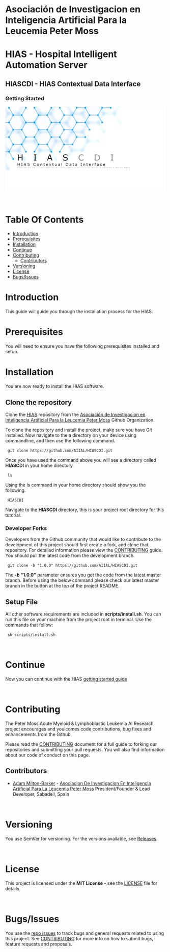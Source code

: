 # Asociación de Investigacion en Inteligencia Artificial Para la Leucemia Peter Moss
# HIAS - Hospital Intelligent Automation Server
## HIASCDI - HIAS Contextual Data Interface
### Getting Started

![HIAS - Hospital Intelligent Automation Server](../../assets/images/HIASCDI.jpg)

&nbsp;

# Table Of Contents

- [Introduction](#introduction)
- [Prerequisites](#prerequisites)
- [Installation](#installation)
- [Continue](#continue)
- [Contributing](#contributing)
  - [Contributors](#contributors)
- [Versioning](#versioning)
- [License](#license)
- [Bugs/Issues](#bugs-issues)

# Introduction
This guide will guide you through the installation process for the HIAS.

# Prerequisites
You will need to ensure you have the following prerequisites installed and setup.

# Installation
You are now ready to install the HIAS software.

## Clone the repository

Clone the [HIAS](https://github.com/AIIAL/HIASCDI " HIAS") repository from the [Asociación de Investigacion en Inteligencia Artificial Para la Leucemia Peter Moss](https://github.com/AIIAL "Asociación de Investigacion en Inteligencia Artificial Para la Leucemia Peter Moss") Github Organization.

To clone the repository and install the project, make sure you have Git installed. Now navigate to the a directory on your device using commandline, and then use the following command.

```
 git clone https://github.com/AIIAL/HIASCDI.git
```

Once you have used the command above you will see a directory called **HIASCDI** in your home directory.

```
 ls
```

Using the ls command in your home directory should show you the following.

```
 HIASCDI
```

Navigate to the **HIASCDI** directory, this is your project root directory for this tutorial.

### Developer Forks

Developers from the Github community that would like to contribute to the development of this project should first create a fork, and clone that repository. For detailed information please view the [CONTRIBUTING](../../CONTRIBUTING.md "CONTRIBUTING") guide. You should pull the latest code from the development branch.

```
 git clone -b "1.0.0" https://github.com/AIIAL/HIASCDI.git
```

The **-b "1.0.0"** parameter ensures you get the code from the latest master branch. Before using the below command please check our latest master branch in the button at the top of the project README.

## Setup File

All other software requirements are included in **scripts/install.sh**. You can run this file on your machine from the project root in terminal. Use the commands that follow:

```
 sh scripts/install.sh
```

&nbsp;

# Continue
Now you can continue with the HIAS [getting started guide](../getting-started.md)

&nbsp;

# Contributing

The Peter Moss Acute Myeloid & Lymphoblastic Leukemia AI Research project encourages and youlcomes code contributions, bug fixes and enhancements from the Github.

Please read the [CONTRIBUTING](../../CONTRIBUTING.md "CONTRIBUTING") document for a full guide to forking our repositories and submitting your pull requests. You will also find information about our code of conduct on this page.

## Contributors

- [Adam Milton-Barker](https://www.leukemiaresearchassociation.ai/team/adam-milton-barker "Adam Milton-Barker") - [Asociacion De Investigacion En Inteligencia Artificial Para La Leucemia Peter Moss](https://www.leukemiaresearchassociation.ai "Asociacion De Investigacion En Inteligencia Artificial Para La Leucemia Peter Moss") President/Founder & Lead Developer, Sabadell, Spain

&nbsp;

# Versioning

You use SemVer for versioning. For the versions available, see [Releases](../../releases "Releases").

&nbsp;

# License

This project is licensed under the **MIT License** - see the [LICENSE](../../LICENSE "LICENSE") file for details.

&nbsp;

# Bugs/Issues

You use the [repo issues](../../issues "repo issues") to track bugs and general requests related to using this project. See [CONTRIBUTING](../../CONTRIBUTING.md "CONTRIBUTING") for more info on how to submit bugs, feature requests and proposals.